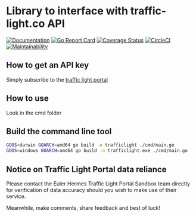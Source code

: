 # Library to interface with traffic-light.co API

[![Documentation](https://godoc.org/github.com/aquiferinstitute/trafficlightco?status.svg)](http://godoc.org/github.com/aquiferinstitute/trafficlightco) [![Go Report Card](https://goreportcard.com/badge/github.com/aquiferinstitute/trafficlightco)](https://goreportcard.com/report/github.com/aquiferinstitute/trafficlightco) [![Coverage Status](https://coveralls.io/repos/github/aquiferinstitute/trafficlightco/badge.svg?branch=master)](https://coveralls.io/github/aquiferinstitute/trafficlightco?branch=master) [![CircleCI](https://circleci.com/gh/aquiferinstitute/trafficlightco.svg?style=svg)](https://circleci.com/gh/aquiferinstitute/trafficlightco) [![Maintainability](https://api.codeclimate.com/v1/badges/8bc5fe508b7d3891f813/maintainability)](https://codeclimate.com/github/aquiferinstitute/trafficlightco/maintainability)

## How to get an API key

Simply subscribe to the [traffic light portal](https://traffic-light.co)

## How to use

Look in the cmd folder

## Build the command line tool

```bash
GOOS=darwin GOARCH=amd64 go build -o trafficlight ./cmd/main.go
GOOS=windows GOARCH=amd64 go build -o trafficlight.exe ./cmd/main.go
```
## Notice on Traffic Light Portal data reliance

Please contact the Euler Hermes Traffic Light Portal Sandbox team directly for verification of data accuracy should you wish to make use of their service. 

Meanwhile, make comments, share feedback and best of luck! 
